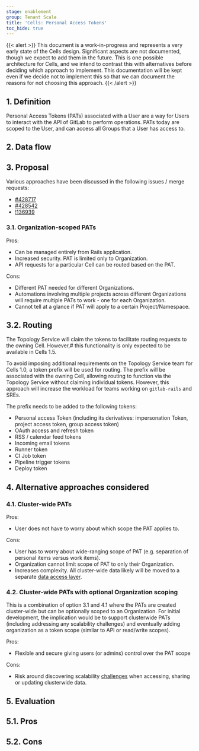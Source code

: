 ```yaml
---
stage: enablement
group: Tenant Scale
title: 'Cells: Personal Access Tokens'
toc_hide: true
---
```


{{< alert >}}
This document is a work-in-progress and represents a very early state of the
Cells design. Significant aspects are not documented, though we expect to add
them in the future. This is one possible architecture for Cells, and we intend to
contrast this with alternatives before deciding which approach to implement.
This documentation will be kept even if we decide not to implement this so that
we can document the reasons for not choosing this approach.
{{< /alert >}}

## 1. Definition

Personal Access Tokens (PATs) associated with a User are a way for Users to interact with the API of GitLab to perform operations.
PATs today are scoped to the User, and can access all Groups that a User has access to.

## 2. Data flow

## 3. Proposal

Various approaches have been discussed in the following issues / merge requests:

- [#428717](https://gitlab.com/gitlab-org/gitlab/-/issues/428717)
- [#428542](https://gitlab.com/gitlab-org/gitlab/-/issues/428542)
- [!136939](https://gitlab.com/gitlab-org/gitlab/-/merge_requests/136939)

### 3.1. Organization-scoped PATs

Pros:

- Can be managed entirely from Rails application.
- Increased security. PAT is limited only to Organization.
- API requests for a particular Cell can be routed based on the PAT.

Cons:

- Different PAT needed for different Organizations.
- Automations involving multiple projects across different Organizations will
  require multiple PATs to work - one for each Organization.
- Cannot tell at a glance if PAT will apply to a certain Project/Namespace.

## 3.2. Routing

The Topology Service will claim the tokens to facilitate routing requests to the owning Cell.
However,# this functionality is only expected to be available in Cells 1.5.

To avoid imposing additional requirements on the Topology Service team for
Cells 1.0, a token prefix will be used for routing.
The prefix will be associated with the owning Cell, allowing routing to function
via the Topology Service without claiming individual tokens.
However, this approach will increase the workload for teams working on `gitlab-rails` and SREs.

The prefix needs to be added to the following tokens:

- Personal access Token (including its derivatives: impersonation Token, project access token, group access token)
- OAuth access and refresh token
- RSS / calendar feed tokens
- Incoming email tokens
- Runner token
- CI Job token
- Pipeline trigger tokens
- Deploy token

## 4. Alternative approaches considered

### 4.1. Cluster-wide PATs

Pros:

- User does not have to worry about which scope the PAT applies to.

Cons:

- User has to worry about wide-ranging scope of PAT (e.g. separation of personal items versus work items).
- Organization cannot limit scope of PAT to only their Organization.
- Increases complexity. All cluster-wide data likely will be moved to a separate [data access layer](../_index.md#1-data-access-layer).

### 4.2. Cluster-wide PATs with optional Organization scoping

This is a combination of option 3.1 and 4.1 where the PATs are created
cluster-wide but can be optionally scoped to an Organization.
For initial development, the implication would be to support clusterwide PATs
(including addressing any scalability challenges) and eventually adding
organization as a token scope (similar to API or read/write scopes).

Pros:

- Flexible and secure giving users (or admins) control over the PAT scope

Cons:

- Risk around discovering scalability [challenges](../_index.md#1-data-access-layer)
  when accessing, sharing or updating clusterwide data.

## 5. Evaluation

## 5.1. Pros

## 5.2. Cons
